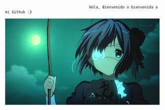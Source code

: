                                           Hola, Bienvenido o bienvenida a mi Github :3 
<img src="original (1).gif">
